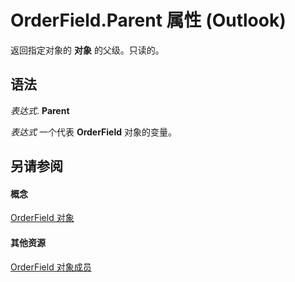 
# OrderField.Parent 属性 (Outlook)

返回指定对象的 **对象** 的父级。只读的。


## 语法

 _表达式_. **Parent**

 _表达式_ 一个代表 **OrderField** 对象的变量。


## 另请参阅


#### 概念


[OrderField 对象](4ae32270-bde9-3178-bca3-f8d145779d3d.md)
#### 其他资源


[OrderField 对象成员](d46e1112-5f92-4765-da0c-18668c1bc0ea.md)